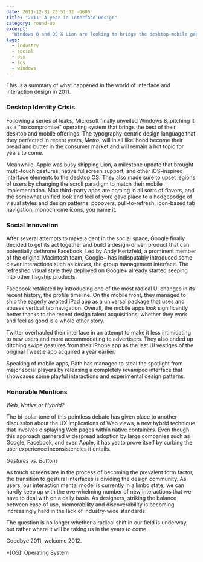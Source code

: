 ```yaml
---
date: 2011-12-31 23:51:32 -0600
title: "2011: A year in Interface Design"
category: round-up
excerpt:
  "Windows 8 and OS X Lion are looking to bridge the desktop-mobile gap. Google, Facebook, and Twitter are vying for users in the social space, while we are still trying to figure how to design for mobile and touch devices."
tags:
  - industry
  - social
  - osx
  - ios
  - windows
---
```


This is a summary of what happened in the world of interface and interaction design in 2011.

### Desktop Identity Crisis

Following a series of leaks, Microsoft finally unveiled Windows 8, pitching it as a "no compromise" operating system that brings the best of their desktop and mobile offerings. The typography-centric design language that they perfected in recent years, *Metro*, will in all likelihood become their bread and butter in the consumer market and will remain a hot topic for years to come.

Meanwhile, Apple was busy shipping Lion, a milestone update that brought multi-touch gestures, native fullscreen support, and other iOS-inspired interface elements to the desktop OS. They also made sure to upset legions of users by changing the scroll paradigm to match their mobile implementation. Mac third-party apps are coming in all sorts of flavors, and the somewhat unified look and feel of yore gave place to a hodgepodge of visual styles and design patterns: popovers, pull-to-refresh, icon-based tab navigation, monochrome icons, you name it.

### Social Innovation

After several attempts to make a dent in the social space, Google finally decided to get its act together and build a design-driven product that can potentially dethrone Facebook. Led by Andy Hertzfeld, a prominent member of the original Macintosh team, Google+ has indisputably introduced some clever interactions such as *circles*, the group management interface. The refreshed visual style they deployed on Google+ already started seeping into other flagship products.

Facebook retaliated by introducing one of the most radical UI changes in its recent history, the profile timeline. On the mobile front, they managed to ship the eagerly awaited iPad app as a universal package that uses and abuses vertical tab navigation. Overall, the mobile apps *look* significantly better thanks to the recent design talent acquisitions; whether they work and feel as good is a whole other story.

Twitter overhauled their interface in an attempt to make it less intimidating to new users and more accommodating to advertisers. They also ended up ditching swipe gestures from their iPhone app as the last UI vestiges of the original Tweetie app acquired a year earlier.

Speaking of mobile apps, Path has managed to steal the spotlight from major social players by releasing a completely revamped interface that showcases some playful interactions and experimental design patterns.

### Honorable Mentions

*Web, Native,or Hybrid?*

The bi-polar tone of this pointless debate has given place to another discussion about the UX implications of Web views, a new hybrid technique that involves displaying Web pages within native containers. Even though this approach garnered widespread adoption by large companies such as Google, Facebook, and even Apple, it has yet to prove itself by curbing the user experience inconsistencies it entails.

*Gestures vs. Buttons*

As touch screens are in the process of becoming the prevalent form factor, the transition to gestural interfaces is dividing the design community. As users, our interaction mental model is currently in a limbo state; we can hardly keep up with the overwhelming number of new interactions that we have to deal with on a daily basis. As designers, striking the balance between ease of use, memorability and discoverability is becoming increasingly hard in the lack of industry-wide standards.

The question is no longer whether a radical shift in our field is underway, but rather where it will be taking us in the years to come.

Goodbye 2011, welcome 2012.

*[OS]: Operating System
